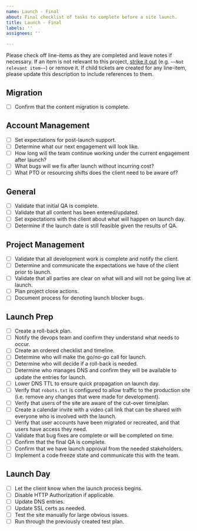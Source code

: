 ```yaml
---
name: Launch - Final
about: Final checklist of tasks to complete before a site launch.
title: Launch - Final
labels: ''
assignees: ''

---
```


Please check off line-items as they are completed and leave notes if necessary.
If an item is not relevant to this project, [strike it out](https://docs.github.com/en/github/writing-on-github/basic-writing-and-formatting-syntax#styling-text)
(e.g. `~~Not relevant item~~`) or remove it. If child tickets are created for
any line-item, please update this description to include references to them.

## Migration
- [ ] Confirm that the content migration is complete.

## Account Management
- [ ] Set expectations for post-launch support.
- [ ] Determine what our next engagement will look like.
- [ ] How long will the team continue working under the current engagement after launch?
- [ ] What bugs will we fix after launch without incurring cost?
- [ ] What PTO or resourcing shifts does the client need to be aware of?

## General
- [ ] Validate that initial QA is complete.
- [ ] Validate that all content has been entered/updated.
- [ ] Set expectations with the client about what will happen on launch day.
- [ ] Determine if the launch date is still feasible given the results of QA.

## Project Management
- [ ] Validate that all development work is complete and notify the client.
- [ ] Determine and communicate the expectations we have of the client prior to launch.
- [ ] Validate that all parties are clear on what will and will not be going live at launch.
- [ ] Plan project close actions.
- [ ] Document process for denoting launch blocker bugs.

## Launch Prep
- [ ] Create a roll-back plan.
- [ ] Notify the devops team and confirm they understand what needs to occur.
- [ ] Create an ordered checklist and timeline.
- [ ] Determine who will make the go/no-go call for launch.
- [ ] Determine who will decide if a roll-back is needed.
- [ ] Determine who manages DNS and confirm they will be available to update the entries for launch.
- [ ] Lower DNS TTL to ensure quick propagation on launch day.
- [ ] Verify that `robots.txt` is configured to allow traffic to the production site (i.e. remove any changes that were made for development).
- [ ] Verify that users of the site are aware of the cut-over time/plan.
- [ ] Create a calendar invite with a video call link that can be shared with everyone who is involved with the launch.
- [ ] Verify that user accounts have been migrated or recreated, and that users have access they need.
- [ ] Validate that bug fixes are complete or will be completed on time.
- [ ] Confirm that the final QA is complete.
- [ ] Confirm that we have launch approval from the needed stakeholders.
- [ ] Implement a code freeze state and communicate this with the team.

## Launch Day
- [ ] Let the client know when the launch process begins.
- [ ] Disable HTTP Authorization if applicable.
- [ ] Update DNS entries.
- [ ] Update SSL certs as needed.
- [ ] Test the site manually for large obvious issues.
- [ ] Run through the previously created test plan.
